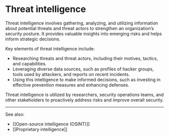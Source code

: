 
# Threat intelligence 

Threat intelligence involves gathering, analyzing, and utilizing information about potential threats and threat actors to strengthen an organization’s security posture. It provides valuable insights into emerging risks and helps inform strategic decisions.

Key elements of threat intelligence include:

- Researching threats and threat actors, including their motives, tactics, and capabilities.
- Leveraging diverse data sources, such as profiles of hacker groups, tools used by attackers, and reports on recent incidents.
- Using this intelligence to make informed decisions, such as investing in effective prevention measures and enhancing defenses.

Threat intelligence is utilized by researchers, security operations teams, and other stakeholders to proactively address risks and improve overall security.

---

See also:

- [[Open-source intelligence (OSINT)]]
- [[Proprietary intelligence]]

